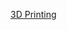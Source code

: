 
[3D Printing](https://docs.google.com/presentation/d/1FoUDaIQ08kxxxys3Ui1HrRPe6wRbWUGlAJS4P9JMa5w/edit?usp=sharing)
